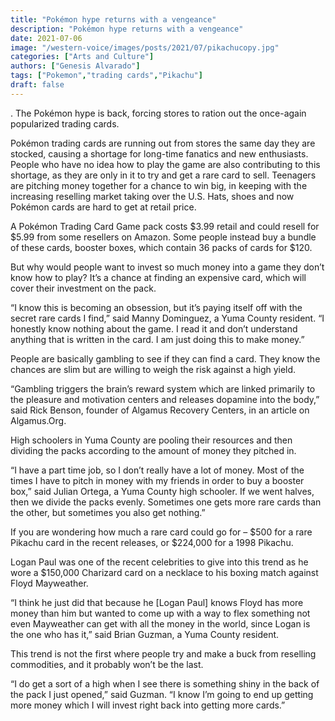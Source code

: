 ```yaml
---
title: "Pokémon hype returns with a vengeance"
description: "Pokémon hype returns with a vengeance"
date: 2021-07-06
image: "/western-voice/images/posts/2021/07/pikachucopy.jpg"
categories: ["Arts and Culture"]
authors: ["Genesis Alvarado"]
tags: ["Pokemon","trading cards","Pikachu"]
draft: false
---
```

. The Pokémon hype is back, forcing stores to ration out the once-again popularized trading cards.

Pokémon trading ­­cards are running out from stores the same day they are stocked, causing a shortage for long-time fanatics and new enthusiasts. People who have no idea how to play the game are also contributing to this shortage, as they are only in it to try and get a rare card to sell. Teenagers are pitching money together for a chance to win big, in keeping with the increasing reselling market taking over the U.S. Hats, shoes and now Pokémon cards are hard to get at retail price.

A Pokémon Trading Card Game pack costs $3.99 retail and could resell for $5.99 from some resellers on Amazon. Some people instead buy a bundle of these cards, booster boxes, which contain 36 packs of cards for $120.

But why would people want to invest so much money into a game they don’t know how to play? It’s a chance at finding an expensive card, which will cover their investment on the pack.

“I know this is becoming an obsession, but it’s paying itself off with the secret rare cards I find,” said Manny Dominguez, a Yuma County resident. “I honestly know nothing about the game. I read it and don’t understand anything that is written in the card. I am just doing this to make money.”

People are basically gambling to see if they can find a card. They know the chances are slim but are willing to weigh the risk against a high yield.

“Gambling triggers the brain’s reward system which are linked primarily to the pleasure and motivation centers and releases dopamine into the body,” said Rick Benson, founder of Algamus Recovery Centers, in an article on Algamus.Org.

High schoolers in Yuma County are pooling their resources and then dividing the packs according to the amount of money they pitched in.

“I have a part time job, so I don’t really have a lot of money. Most of the times I have to pitch in money with my friends in order to buy a booster box,” said Julian Ortega, a Yuma County high schooler. If we went halves, then we divide the packs evenly. Sometimes one gets more rare cards than the other, but sometimes you also get nothing.”

If you are wondering how much a rare card could go for – $500 for a rare Pikachu card in the recent releases, or $224,000 for a 1998 Pikachu.

Logan Paul was one of the recent celebrities to give into this trend as he wore a $150,000 Charizard card on a necklace to his boxing match against Floyd Mayweather.

“I think he just did that because he [Logan Paul] knows Floyd has more money than him but wanted to come up with a way to flex something not even Mayweather can get with all the money in the world, since Logan is the one who has it,” said Brian Guzman, a Yuma County resident.

This trend is not the first where people try and make a buck from reselling commodities, and it probably won’t be the last.

“I do get a sort of a high when I see there is something shiny in the back of the pack I just opened,” said Guzman. “I know I’m going to end up getting more money which I will invest right back into getting more cards.”